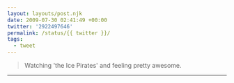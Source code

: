 ```yaml
---
layout: layouts/post.njk
date: 2009-07-30 02:41:49 +00:00
twitter: '2922497646'
permalink: /status/{{ twitter }}/
tags: 
  - tweet
---
```


> Watching 'the Ice Pirates' and feeling pretty awesome.

---
